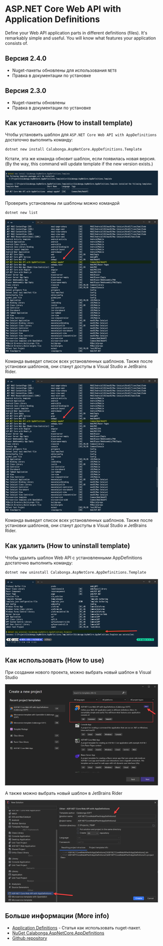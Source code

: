 # ASP.NET Core Web API with Application Definitions

Define your Web API application parts in different definitions (files). It's remarkably simple and useful. You will know what features your application consists of.

## Версия 2.4.0

* Nuget-пакеты обновлены для использования `NET8`
* Правка в документации по установке

## Версия 2.3.0

* Nuget-пакеты обновлены
* Правка в документации по установке

## Как установить (How to install template)

Чтобы установить шаблон для `ASP.NET Core Web API with AppDefinitions` достаточно выполнить команду:

``` bash
dotnet new install Calabonga.AspNetCore.AppDefinitions.Template
```

Кстати, эта же команда обновит шаблон, если появилась новая версия. (By the way, this command will update template if the new version exists.)

![install appdef](whatnot/images/install-appdef.png)

Проверить установлены ли шаблоны можно командой 
``` bash
dotnet new list
```

![installed appdef](whatnot/images/template-appdef-installed.png)

Команда выведет список всех установленных шаблонов. Также после установки шаблонов, они станут доступы в Visual Studio и JetBrains Rider. 

![installed appdef](whatnot/images/template-appdef-installed.png)

Команда выведет список всех установленных шаблонов. Также после установки шаблонов, они станут доступы в Visual Studio и JetBrains Rider. 

## Как удалить (How to uninstall template)
Чтобы удалить шаблон Web API с установленными AppDefinitions достаточно выполнить команду:

``` bash
dotnet new uninstall Calabonga.AspNetCore.AppDefinitions.Template
```

![uninstall appdef](whatnot/images/uninstall-appdef.png)

## Как использовать (How to use)

При создании нового проекта, можно выбрать новый шаблон в Visual Studio

![visual-studio-template](whatnot/images/new-project-create.png)

А также можно выбрать новый шаблон в JetBrains Rider

![rider-template](whatnot/images/new-project-create2.png)

## Больше информации (More info)

* [Application Definitions](https://www.calabonga.net/blog/post/devtool-21-application-definitions) - Статья как использовать nuget-пакет.
* [NuGet Calabonga.AspNetCore.AppDefinitions](https://www.nuget.org/packages/Calabonga.AspNetCore.AppDefinitions/)
* [Github repository](https://github.com/Calabonga/Calabonga.AspNetCore.AppDefinitions)
